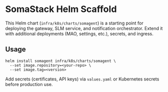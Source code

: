 # SomaStack Helm Scaffold

This Helm chart (`infra/k8s/charts/somagent`) is a starting point for deploying the gateway, SLM service, and notification orchestrator. Extend it with additional deployments (MAO, settings, etc.), secrets, and ingress.

## Usage
```
helm install somagent infra/k8s/charts/somagent \
  --set image.repository=<your-repo> \
  --set image.tag=<version>
```

Add secrets (certificates, API keys) via `values.yaml` or Kubernetes secrets before production use.
